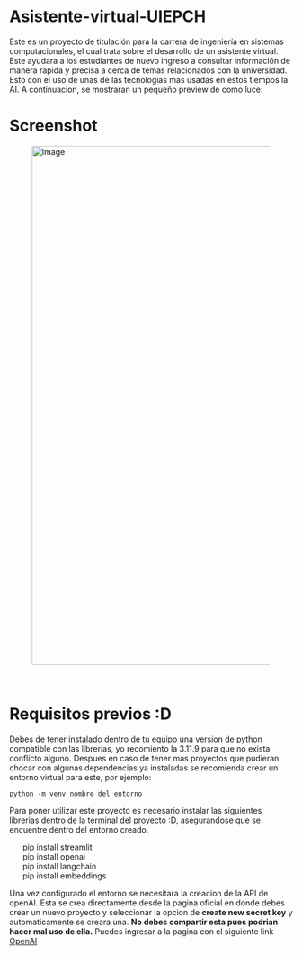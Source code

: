 # Asistente-virtual-UIEPCH
Este es un proyecto de titulación para la carrera de ingeniería en sistemas computacionales, el cual trata sobre el desarrollo de un asistente virtual. Este ayudara a los estudiantes de nuevo ingreso a consultar información de manera rapida y precisa a cerca de temas relacionados con la universidad. Esto con el uso de unas de las tecnologias mas usadas en estos tiempos la AI. A continuacion, se mostraran un pequeño preview de como luce:
<br />

# Screenshot
<figure>
  <img width="1909" height="923" alt="Image" src="https://github.com/user-attachments/assets/c0b7394e-9551-413a-b035-14746d2c4527" />
</figure>
<br />

# Requisitos previos :D
Debes de tener instalado dentro de tu equipo una version de python compatible con las librerias, yo recomiento la 3.11.9 para que no exista conflicto alguno.
Despues en caso de tener mas proyectos que pudieran chocar con algunas dependencias ya instaladas se recomienda crear un entorno virtual para este, por ejemplo:
<br />

```shell
python -m venv nombre del entorno
```

Para poner utilizar este proyecto es necesario instalar las siguientes librerias dentro de la terminal del proyecto :D, asegurandose que se encuentre dentro del entorno creado.
<br />
<ul style="list-style-type: none;">
  <li>pip install streamlit</li>
  <li>pip install openai</li>
  <li>pip install langchain</li>
  <li>pip install embeddings</li>
</ul>

Una vez configurado el entorno se necesitara la creacion de la API de openAI. Esta se crea directamente desde la pagina oficial en donde debes crear un nuevo proyecto y seleccionar la opcion de **create new secret key** y automaticamente se creara una. **No debes compartir esta pues podrian hacer mal uso de ella.**
Puedes ingresar a la pagina con el siguiente link [OpenAI](https://platform.openai.com/docs/overview)
